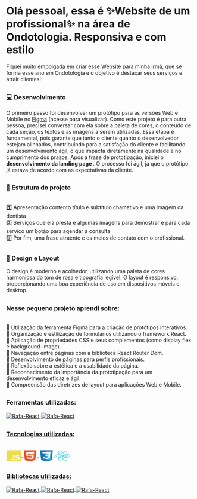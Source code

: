 <h1>Olá pessoal, essa é ✨Website de um profissional✨ na área de Ondotologia. Responsiva e com estilo </h1>

Fiquei muito empolgada em criar esse Website para minha irmã, que se forma esse ano em Ondotologia e o objetivo é destacar seus serviços e atrair clientes!

##
<h3>💻 Desenvolvimento</h3>
O primeiro passo foi desenvolver um protótipo para as versões Web e Mobile no <a href="https://www.figma.com/design/vjoOvxLKbwcw5dIyGmsTUX/Untitled?node-id=0-1&node-type=canvas&t=Jl0AsfvwkpvGvvO5-0">Figma</a> (acesse para visualizar). Como este projeto é para outra pessoa, precisei conversar com ela sobre a paleta de cores, o conteúdo de cada seção, os textos e as imagens a serem utilizadas. Essa etapa é fundamental, pois garante que tanto o cliente quanto o desenvolvedor estejam alinhados, contribuindo para a satisfação do cliente e facilitando um desenvolvimento ágil, o que impacta diretamente na qualidade e no cumprimento dos prazos. Após a frase de prototipação, iniciei o <b> desenvolvimento da landing page </b>. O processo foi ágil, já que o protótipo já estava de acordo com as expectativas da cliente.

##
<h3>📂 Estrutura do projeto  </h3>
<br> 1️⃣ Apresentação contento título e subtítulo chamativo e uma imagem da dentista
<br> 2️⃣ Serviços que ela presta e algumas imagens para demostrar e para cada serviço um botão para agendar a consulta
<br> 3️⃣ Por fim, uma frase atraente e os meios de contato com o profissional.

##
<h3>📃 Design e Layout  </h3>
O design é moderno e acolhedor, utilizando uma paleta de cores harmoniosa do tom de rosa e tipografia legível. O layout é responsivo, proporcionando uma boa experiência de uso em dispositivos móveis e desktop.

##
<h3>Nesse pequeno projeto aprendi sobre: </h3>

<br> 📌 Utilização da ferramenta Figma para a criação de protótipos interativos.
<br> 📌 Organização e estilização de formulários utilizando o framework React.
<br> 📌 Aplicação de propriedades CSS e seus complementos (como display flex e background-image).
<br> 📌 Navegação entre páginas com a biblioteca React Router Dom.
<br> 📌 Desenvolvimento de páginas para perfis profissionais.
<br> 📌 Reflexão sobre a estética e a usabilidade da página.
<br> 📌 Reconhecimento da importância da prototipação para um desenvolvimento eficaz e ágil.
<br> 📌 Compreensão das diretrizes de layout para aplicações Web e Mobile.

##
<h3>Ferramentas utilizadas:</h3>
<div>
  <a href="https://code.visualstudio.com">
    <img align="center" alt="Rafa-React" height="30" width="37" src="https://img.icons8.com/?size=48&id=9OGIyU8hrxW5&format=png">
  <a href="https://figma.com">
    <img align="center" alt="Rafa-React" height="30" width="37" src="https://cdn.iconscout.com/icon/free/png-256/free-figma-10516008-8630394.png?f=webp">
</div>
    
##
<h3>Tecnologias utilizadas:</h3>
<div style="display: inline_block"><br>
  <img align="center" alt="Rafa-Js" height="30" width="40" src="https://raw.githubusercontent.com/devicons/devicon/master/icons/javascript/javascript-plain.svg">
  <img align="center" alt="Rafa-HTML" height="30" width="40" src="https://raw.githubusercontent.com/devicons/devicon/master/icons/html5/html5-original.svg">
  <img align="center" alt="Rafa-CSS" height="30" width="40" src="https://raw.githubusercontent.com/devicons/devicon/master/icons/css3/css3-original.svg">
  <img align="center" alt="Rafa-React" height="30" width="40" src="https://raw.githubusercontent.com/devicons/devicon/master/icons/react/react-original.svg">
</div>

##
<h3>Bibliotecas utilizadas:</h3>
<div>
  <a href="https://react-icons.github.io/react-icons/">
    <img align="center" alt="Rafa-React" height="30" width="30" src="https://raw.githubusercontent.com/react-icons/react-icons/master/react-icons.svg">
</a>
<a href="https://reactrouter.com/en/main">
    <img align="center" alt="Rafa-React" height="30" width="45" src="https://encrypted-tbn0.gstatic.com/images?q=tbn:ANd9GcQ8NB7RThnWvPNaPHSEaBPkHRLo16WSYeg3fbsG3XwPzjYYzkEKz2JTsO7U-_st9xLd9B8&usqp=CAU">
</a>
<a href="https://fonts.google.com/">
    <img align="center" alt="Rafa-React" height="30" width="30" src="https://encrypted-tbn0.gstatic.com/images?q=tbn:ANd9GcSUP5DizHClmiEANb7443enra5h_mzpCzC_tQ&s">
</a>
</div>
